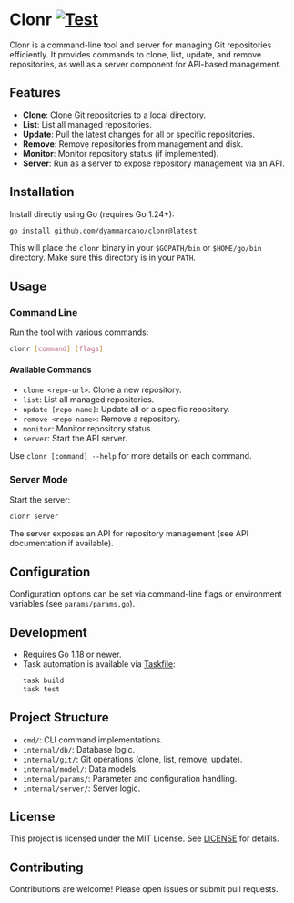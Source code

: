 # Clonr [![Test](https://github.com/dyammarcano/clonr/actions/workflows/test.yml/badge.svg)](https://github.com/dyammarcano/clonr/actions/workflows/test.yml)

Clonr is a command-line tool and server for managing Git repositories efficiently. It provides commands to clone, list, update, and remove repositories, as well as a server component for API-based management.

## Features

- **Clone**: Clone Git repositories to a local directory.
- **List**: List all managed repositories.
- **Update**: Pull the latest changes for all or specific repositories.
- **Remove**: Remove repositories from management and disk.
- **Monitor**: Monitor repository status (if implemented).
- **Server**: Run as a server to expose repository management via an API.

## Installation

Install directly using Go (requires Go 1.24+):

```sh
go install github.com/dyammarcano/clonr@latest
```

This will place the `clonr` binary in your `$GOPATH/bin` or `$HOME/go/bin` directory. Make sure this directory is in your `PATH`.

## Usage

### Command Line

Run the tool with various commands:

```sh
clonr [command] [flags]
```

#### Available Commands

- `clone <repo-url>`: Clone a new repository.
- `list`: List all managed repositories.
- `update [repo-name]`: Update all or a specific repository.
- `remove <repo-name>`: Remove a repository.
- `monitor`: Monitor repository status.
- `server`: Start the API server.

Use `clonr [command] --help` for more details on each command.

### Server Mode

Start the server:

```sh
clonr server
```

The server exposes an API for repository management (see API documentation if available).

## Configuration

Configuration options can be set via command-line flags or environment variables (see `params/params.go`).

## Development

- Requires Go 1.18 or newer.
- Task automation is available via [Taskfile](https://taskfile.dev/):
  ```sh
  task build
  task test
  ```

## Project Structure

- `cmd/`: CLI command implementations.
- `internal/db/`: Database logic.
- `internal/git/`: Git operations (clone, list, remove, update).
- `internal/model/`: Data models.
- `internal/params/`: Parameter and configuration handling.
- `internal/server/`: Server logic.

## License

This project is licensed under the MIT License. See [LICENSE](LICENSE) for details.

## Contributing

Contributions are welcome! Please open issues or submit pull requests.

